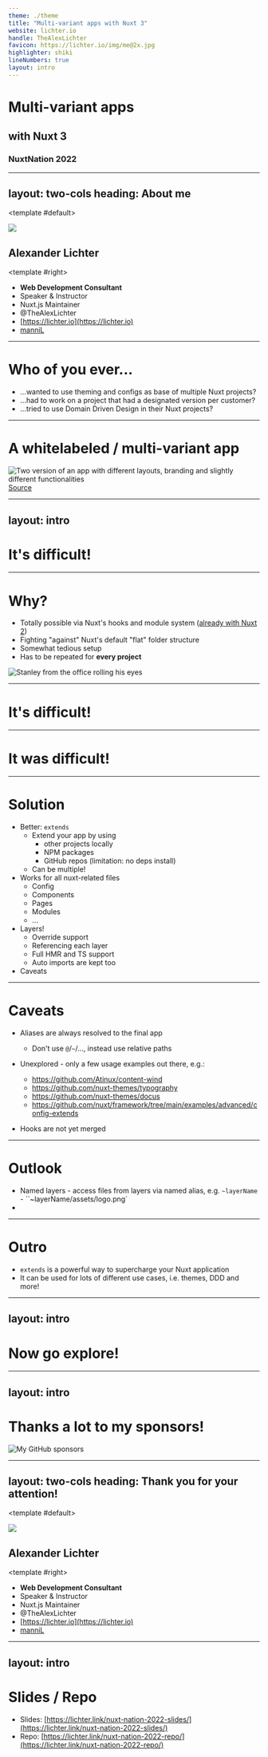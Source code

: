```yaml
---
theme: ./theme
title: "Multi-variant apps with Nuxt 3"
website: lichter.io
handle: TheAlexLichter
favicon: https://lichter.io/img/me@2x.jpg
highlighter: shiki
lineNumbers: true
layout: intro
---
```


# Multi-<span class="text-[#80eec0]">variant</span> apps

## with <span class="text-[#00dc82]">Nuxt</span> 3 <logos-nuxt-icon class="text-xl" />

### NuxtNation 2022

<style>
  h1 {
    @apply !text-5xl !mt-16;
  }

  h2 {
    @apply !text-3xl !mt-8;
  }

  h3 {
    @apply !text-lg !mt-16;
  }
</style>

---
layout: two-cols
heading: About me
---

<template #default>
<div class="flex flex-col justify-center items-center h-full">
<img
  class="w-75 rounded-full"
  src="https://lichter.io/img/me@2x.webp"
  />
  <h2 class="mt-4">Alexander Lichter</h2>
</div>
</template>

<template #right>
<VClicks class="space-y-2 mt-10 text-xl h-full">

* <mdi-account-check class="text-green-100" /> **Web Development Consultant**
* <mdi-microphone /> Speaker & Instructor
* <logos-nuxt-icon /> Nuxt.js Maintainer
* <mdi-twitter class="text-blue-400" /> @TheAlexLichter
* <mdi-web /> [https://lichter.io](https://lichter.io)
* <mdi-github /> [manniL](https://github.com/manniL)

</VClicks>
</template>

---

# Who of you ever...

<VClicks>

* ...wanted to use theming and configs as base of multiple Nuxt projects?
* ...had to work on a project that had a designated version per customer?
* ...tried to use Domain Driven Design in their Nuxt projects?

</VClicks>

---

# A whitelabeled / multi-variant app

<div class="flex flex-col items-center">
<img class="h-90 mx-auto" src="https://user-images.githubusercontent.com/36924392/179032453-d1590033-f7bb-4128-99ac-950c1f3341ef.png" alt="Two version of an app with different layouts, branding and slightly different functionalities">
<a href="https://github.com/nuxt/framework/issues/3222#issuecomment-1184656628" target="_blank" class="text-xs">Source</a>
</div>

---
layout: intro
---

<div class="flex justify-center items-center h-100 w-full">

# It's difficult!

</div>

<style>

h1 {
  @apply !text-9xl;
}

</style>

---

# Why?

<VClicks>

* Totally possible via Nuxt's hooks and module system ([already with Nuxt 2](https://vueschool.io/articles/vuejs-tutorials/domain-driven-design-in-nuxt-apps/))
* Fighting "against" Nuxt's default "flat" folder structure
* Somewhat tedious setup
* Has to be repeated for **every project**

</VClicks>

<img class="h-65 mx-auto" v-click src="https://media2.giphy.com/media/wqbAfFwjU8laXMWZ09/giphy.gif" alt="Stanley from the office rolling his eyes">

<!--

Note: Filip who spoke before wrote a blog post about applying DDD

Wouldn't it be better if could just build an application
-->

---

<div class="flex justify-center items-center h-100 w-full">

# It's difficult!

</div>

<style>

h1 {
  @apply !text-9xl;
}

</style>

---

<div class="flex justify-center items-center h-100 w-full">

# It **was** difficult!

</div>

<style>

h1 {
  @apply !text-9xl;
}

</style>
---

# Solution

* Better: `extends`
  * Extend your app by using
    * other projects locally
    * NPM packages
    * GitHub repos (limitation: no deps install)
  * Can be multiple!
* Works for all nuxt-related files
  * Config
  * Components
  * Pages
  * Modules
  * ...
* Layers!
  * Override support
  * Referencing each layer
  * Full HMR and TS support
  * Auto imports are kept too
* Caveats

---

# Caveats

<VClicks>

* Aliases are always resolved to the final app
    * Don't use `@`/`~`/..., instead use relative paths
* Unexplored - only a few usage examples out there, e.g.:
  * https://github.com/Atinux/content-wind
  * https://github.com/nuxt-themes/typography
  * https://github.com/nuxt-themes/docus
  * https://github.com/nuxt/framework/tree/main/examples/advanced/config-extends

* Hooks are not yet merged

</VClicks>

---

# Outlook

<VClicks>
  
  * Named layers - access files from layers via named alias, e.g. `~layerName` - ``~layerName/assets/logo.png`
  * 

</VClicks>

---

# Outro

* `extends` is a powerful way to supercharge your Nuxt application
* It can be used for lots of different use cases, i.e. themes, DDD and more!

---
layout: intro
---

<div class="flex justify-center items-center h-100 w-full">

# Now go <span class="text-[#00dc82]">explore</span>!

</div>

<style>

h1 {
  @apply !text-8xl;
}

</style>


---
layout: intro
---

# <span class="text-[#00dc82]">Thanks</span> a lot to my sponsors!

<img src="/sponsors.svg" class="h-70 mx-auto" alt="My GitHub sponsors">

---
layout: two-cols
heading: Thank you for your attention!
---

<template #default>
<div class="flex flex-col justify-center items-center h-full">
<img
  class="w-75 rounded-full"
  src="https://lichter.io/img/me@2x.webp"
  />
  <h2 class="mt-4">Alexander Lichter</h2>
</div>
</template>

<template #right>

* <mdi-account-check class="text-green-100" /> **Web Development Consultant**
* <mdi-microphone /> Speaker & Instructor
* <logos-nuxt-icon /> Nuxt.js Maintainer
* <mdi-twitter class="text-blue-400" /> @TheAlexLichter
* <mdi-web /> [https://lichter.io](https://lichter.io)
* <mdi-github /> [manniL](https://github.com/manniL)

</template>

<style>
  ul {
    @apply space-y-2 mt-10 text-xl h-full;
  }
</style>

---
layout: intro
---

# Slides / Repo

* Slides: [https://lichter.link/nuxt-nation-2022-slides/](https://lichter.link/nuxt-nation-2022-slides/)
* Repo: [https://lichter.link/nuxt-nation-2022-repo/](https://lichter.link/nuxt-nation-2022-repo/)
